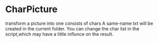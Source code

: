 # CharPicture
transform a picture into one consists of chars
A same-name txt will be created in the current folder.
You can change the char list in the script,which may have a little influnce on the result.

